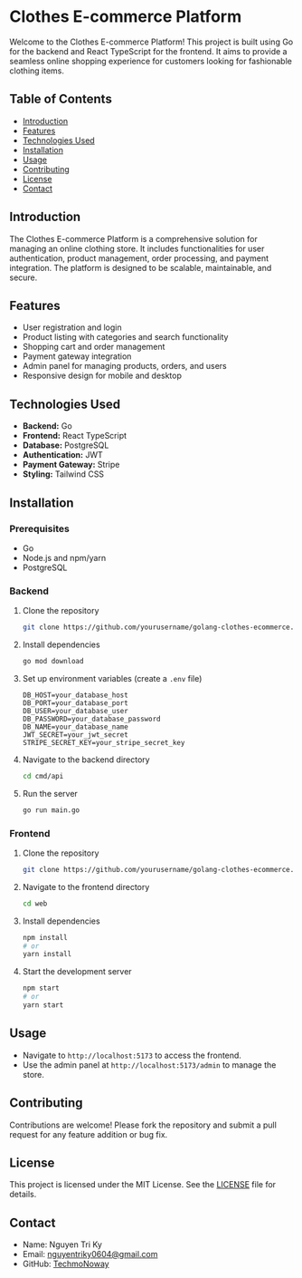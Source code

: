 # Clothes E-commerce Platform

Welcome to the Clothes E-commerce Platform! This project is built using Go for the backend and React TypeScript for the frontend. It aims to provide a seamless online shopping experience for customers looking for fashionable clothing items.

## Table of Contents
- [Introduction](#introduction)
- [Features](#features)
- [Technologies Used](#technologies-used)
- [Installation](#installation)
- [Usage](#usage)
- [Contributing](#contributing)
- [License](#license)
- [Contact](#contact)

## Introduction
The Clothes E-commerce Platform is a comprehensive solution for managing an online clothing store. It includes functionalities for user authentication, product management, order processing, and payment integration. The platform is designed to be scalable, maintainable, and secure.

## Features
- User registration and login
- Product listing with categories and search functionality
- Shopping cart and order management
- Payment gateway integration
- Admin panel for managing products, orders, and users
- Responsive design for mobile and desktop

## Technologies Used
- **Backend:** Go
- **Frontend:** React TypeScript
- **Database:** PostgreSQL
- **Authentication:** JWT
- **Payment Gateway:** Stripe
- **Styling:** Tailwind CSS

## Installation
### Prerequisites
- Go
- Node.js and npm/yarn
- PostgreSQL

### Backend
1. Clone the repository
    ```bash
    git clone https://github.com/yourusername/golang-clothes-ecommerce.git
    ```
2. Install dependencies
    ```bash
    go mod download
    ```
3. Set up environment variables (create a `.env` file)
    ```
    DB_HOST=your_database_host
    DB_PORT=your_database_port
    DB_USER=your_database_user
    DB_PASSWORD=your_database_password
    DB_NAME=your_database_name
    JWT_SECRET=your_jwt_secret
    STRIPE_SECRET_KEY=your_stripe_secret_key
    ```
4. Navigate to the backend directory
    ```bash
    cd cmd/api
    ```
5. Run the server
    ```bash
    go run main.go
    ```

### Frontend
1. Clone the repository
    ```bash
    git clone https://github.com/yourusername/golang-clothes-ecommerce.git
    ```
2. Navigate to the frontend directory
    ```bash
    cd web
    ```
3. Install dependencies
    ```bash
    npm install
    # or
    yarn install
    ```
4. Start the development server
    ```bash
    npm start
    # or
    yarn start
    ```

## Usage
- Navigate to `http://localhost:5173` to access the frontend.
- Use the admin panel at `http://localhost:5173/admin` to manage the store.

## Contributing
Contributions are welcome! Please fork the repository and submit a pull request for any feature addition or bug fix.

## License
This project is licensed under the MIT License. See the [LICENSE](LICENSE) file for details.

## Contact
- Name: Nguyen Tri Ky
- Email: nguyentriky0604@gmail.com
- GitHub: [TechmoNoway](https://github.com/TechmoNoway/golang-clothes-ecommerce)


